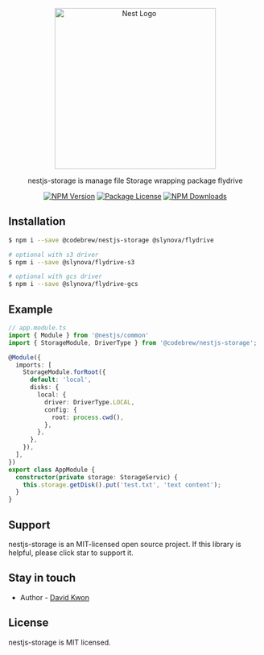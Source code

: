 <p align="center">
  <a href="http://nestjs.com/" target="blank"><img src="https://nestjs.com/img/logo_text.svg" width="320" alt="Nest Logo" /></a>
</p>

<p align="center">
    nestjs-storage is manage file Storage wrapping package flydrive
</p>
<p align="center">
    <a href="https://www.npmjs.com/org/codebrew"><img src="https://img.shields.io/npm/v/@codebrew/nestjs-storage.svg" alt="NPM Version" /></a>
    <a href="https://www.npmjs.com/org/codebrew"><img src="https://img.shields.io/npm/l/@codebrew/nestjs-storage.svg" alt="Package License" /></a>
    <a href="https://www.npmjs.com/org/codebrew"><img src="https://img.shields.io/npm/dm/@codebrew/nestjs-storage.svg" alt="NPM Downloads" /></a>
</p>

## Installation

```bash
$ npm i --save @codebrew/nestjs-storage @slynova/flydrive

# optional with s3 driver
$ npm i --save @slynova/flydrive-s3

# optional with gcs driver
$ npm i --save @slynova/flydrive-gcs
```

## Example

```typescript
// app.module.ts
import { Module } from '@nestjs/common'
import { StorageModule, DriverType } from '@codebrew/nestjs-storage';

@Module({
  imports: [
    StorageModule.forRoot({
      default: 'local',
      disks: {
        local: {
          driver: DriverType.LOCAL,
          config: {
            root: process.cwd(),
          },
        },
      },
    }),
  ],
})
export class AppModule {
  constructor(private storage: StorageServic) {
    this.storage.getDisk().put('test.txt', 'text content');
  }
}
```

## Support

nestjs-storage is an MIT-licensed open source project. If this library is helpful, please click star to support it.

## Stay in touch

- Author - [David Kwon](https://github.com/tienne)

## License

nestjs-storage is MIT licensed.
